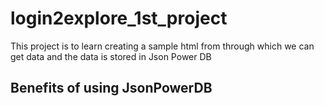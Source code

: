 # login2explore_1st_project
This project is to learn creating a sample html from through which we can get data and the data is stored in Json Power DB


## Benefits of using JsonPowerDB
